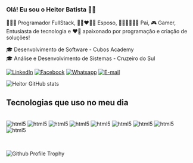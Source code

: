 
### Olá! Eu sou o Heitor Batista 👋🏼

<p>
🧑🏼‍💻 Programador FullStack, 👩🏿‍❤️‍👨🏼 Esposo, 👨🏼‍👧🏼‍👧🏼 Pai, 🎮 Gamer,  Entusiasta de tecnologia e ❤️‍🔥 apaixonado por programação e criação de soluções!</p>

🎓 Desenvolvimento de Software - Cubos Academy<br>
🎓 Análise e Desenvolvimento de Sistemas - Cruzeiro do Sul


[![LinkedIn](https://img.shields.io/badge/LinkedIn-0077B5?style=for-the-badge&logo=linkedin&logoColor=white)](https://www.linkedin.com/in/heitor-batista-388607285/)
[![Facebook](    https://img.shields.io/badge/Facebook-1877F2?style=for-the-badge&logo=facebook&logoColor=white)](https://www.facebook.com/HeitorBatistaAnna/?locale=pt_BR)
[![Whatsapp](https://img.shields.io/badge/WhatsApp-25D366?style=for-the-badge&logo=whatsapp&logoColor=white)](https://wa.me/5588992374424)
[![E-mail](https://img.shields.io/badge/Gmail-D14836?style=for-the-badge&logo=gmail&logoColor=white)](mailto:heitorhbvg@gmail.com)

![Heitor GitHub stats](https://github-readme-stats.vercel.app/api?username=heitorBA&show_icons=true&theme=dracula)

## Tecnologias que uso no meu dia

<div style="display: inline_block"><br/>
    <img align="center" alt="html5" src="https://img.shields.io/badge/HTML5-E34F26?style=for-the-badge&logo=html5&logoColor=white" />
    <img align="center" alt="html5" src="https://img.shields.io/badge/CSS3-1572B6?style=for-the-badge&logo=css3&logoColor=white" />
    <img align="center" alt="html5" src="https://img.shields.io/badge/JavaScript-F7DF1E?style=for-the-badge&logo=javascript&logoColor=black" />
    <img align="center" alt="html5" src="https://img.shields.io/badge/React-20232A?style=for-the-badge&logo=react&logoColor=61DAFB" />
    <img align="center" alt="html5" src="https://img.shields.io/badge/Node.js-43853D?style=for-the-badge&logo=node.js&logoColor=white" />
    <img align="center" alt="html5" src="https://img.shields.io/badge/TypeScript-007ACC?style=for-the-badge&logo=typescript&logoColor=white" />
    <img align="center" alt="html5" src="https://img.shields.io/badge/PostgreSQL-316192?style=for-the-badge&logo=postgresql&logoColor=white" />
    <img align="center" alt="html5" src="https://img.shields.io/badge/GIT-E44C30?style=for-the-badge&logo=git&logoColor=white" />
    <img align="center" alt="html5" src="https://img.shields.io/badge/Figma-F24E1E?style=for-the-badge&logo=figma&logoColor=white" />
    
</div></br>

##

![Github Profile Trophy](https://github-profile-trophy.vercel.app/?username=heitorBa&theme=onedark&no-frame=true&no-bg=true&margin-w=4)
